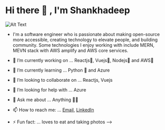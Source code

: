 # Hi there 👋 , I'm Shankhadeep
![Alt Text](https://i.imgur.com/fFgh2sw.png)

- I'm a software engineer who is passionate about making open-source more accessible, creating technology to elevate people, and building community. Some technologies I enjoy working with include MERN, MEVN stack with AWS amplify and AWS core services.

- 🔭 I’m currently working on ... Reactjs💙, Vuejs💚, Nodejs🤍 and AWS💛
- 🌱 I’m currently learning ... Python 🐍 and Azure
- 👯 I’m looking to collaborate on ... Reactjs, Vuejs
- 🤔 I’m looking for help with ... Azure
- 💬 Ask me about ... Anything 🤷‍♂️
- 📫 How to reach me: ... [Email](mailto:shankhadeepraj@gmail.com), [LinkedIn](https://www.linkedin.com/in/shankhadeep-bhadra-a69a73b8/)
- ⚡ Fun fact: ... loves to eat and taking photos
-->
